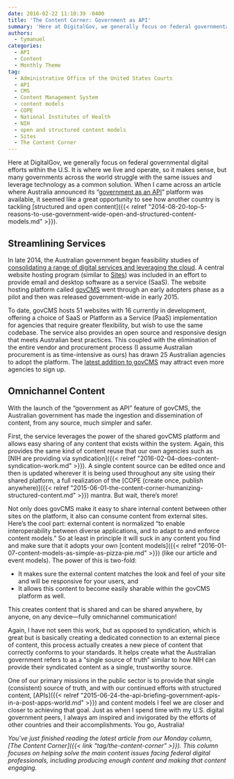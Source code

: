 ```yaml
---
date: 2016-02-22 11:10:39 -0400
title: 'The Content Corner: Government as API'
summary: 'Here at DigitalGov, we generally focus on federal governmental digital efforts within the U.S. It is where we live and operate, so it makes sense, but many governments across the world struggle with the same issues and leverage technology as a common solution. When I came across an article where Australia announced its &ldquo;government as'
authors:
  - tymanuel
categories:
  - API
  - Content
  - Monthly Theme
tag:
  - Administrative Office of the United States Courts
  - API
  - CMS
  - Content Management System
  - content models
  - COPE
  - National Institutes of Health
  - NIH
  - open and structured content models
  - Sites
  - The Content Corner
---
```


Here at DigitalGov, we generally focus on federal governmental digital efforts within the U.S. It is where we live and operate, so it makes sense, but many governments across the world struggle with the same issues and leverage technology as a common solution. When I came across an article where Australia announced its “[government as an API](https://www.govcms.gov.au/about/news/govcms-announces-implementation-omni-channel-and-government-api)” platform was available, it seemed like a great opportunity to see how another country is tackling [structured and open content]({{< relref "2014-08-20-top-5-reasons-to-use-government-wide-open-and-structured-content-models.md" >}}).

## Streamlining Services

In late 2014, the Australian government began feasibility studies of [consolidating a range of digital services and leveraging the cloud](http://www.itnews.com.au/news/finance-floats-whole-of-govt-cloud-email-desktop-buying-scheme-396208). A central website hosting program (similar to [Sites](https://sites.usa.gov/)) was included in an effort to provide email and desktop software as a service (SaaS). The website hosting platform called [govCMS](https://www.govcms.gov.au) went through an early adopters phase as a pilot and then was released government-wide in early 2015.

To date, govCMS hosts 51 websites with 16 currently in development, offering a choice of SaaS or Platform as a Service (PaaS) implementation for agencies that require greater flexibility, but wish to use the same codebase. The service also provides an open source and responsive design that meets Australian best practices. This coupled with the elimination of the entire vendor and procurement process (I assume Australian procurement is as time-intensive as ours) has drawn 25 Australian agencies to adopt the platform. The [latest addition to govCMS](https://www.govcms.gov.au/about/news/govcms-announces-implementation-omni-channel-and-government-api) may attract even more agencies to sign up.

## Omnichannel Content

With the launch of the “government as API” feature of govCMS, the Australian government has made the ingestion and dissemination of content, from any source, much simpler and safer.

First, the service leverages the power of the shared govCMS platform and allows easy sharing of any content that exists within the system. Again, this provides the same kind of content reuse that our own agencies such as [NIH are providing via syndication]({{< relref "2016-02-04-does-content-syndication-work.md" >}}). A single content source can be edited once and then is updated wherever it is being used throughout any site using their shared platform, a full realization of the [COPE (create once, publish anywhere)]({{< relref "2015-06-01-the-content-corner-humanizing-structured-content.md" >}}) mantra. But wait, there’s more!

Not only does govCMS make it easy to share internal content between other sites on the platform, it also can consume content from external sites. Here’s the cool part: external content is normalized “to enable interoperability between diverse applications, and to adapt to and enforce content models.&#8221; So at least in principle it will suck in any content you find and make sure that it adopts your own [content models]({{< relref "2016-01-07-content-models-as-simple-as-pizza-pie.md" >}}) (like our article and event models). The power of this is two-fold:

  * It makes sure the external content matches the look and feel of your site and will be responsive for your users, and
  * It allows this content to become easily sharable within the govCMS platform as well.

This creates content that is shared and can be shared anywhere, by anyone, on any device—fully omnichannel communication!

Again, I have not seen this work, but as opposed to syndication, which is great but is basically creating a dedicated connection to an external piece of content, this process actually creates a new piece of content that correctly conforms to your standards. It helps create what the Australian government refers to as a “single source of truth” similar to how NIH can provide their syndicated content as a single, trustworthy source.

One of our primary missions in the public sector is to provide that single (consistent) source of truth, and with our continued efforts with structured content, [APIs]({{< relref "2015-06-24-the-api-briefing-government-apis-in-a-post-apps-world.md" >}}) and content models I feel we are closer and closer to achieving that goal. Just as when I spend time with my U.S. digital government peers, I always am inspired and invigorated by the efforts of other countries and their accomplishments. You go, Australia!

_You’ve just finished reading the latest article from our Monday column, [The Content Corner]({{< link "tag/the-content-corner" >}}). This column focuses on helping solve the main content issues facing federal digital professionals, including producing enough content and making that content engaging._